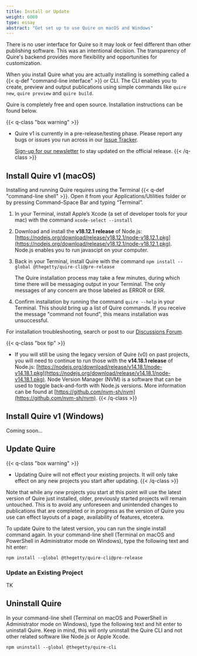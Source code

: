 ```yaml
---
title: Install or Update
weight: 6060
type: essay
abstract: "Get set up to use Quire on macOS and Windows"
---
```


There is no user interface for Quire so it may look or feel different than other publishing software. This was an intentional decision. The transparency of Quire's backend provides more flexibility and opportunities for customization.

When you install Quire what you are actually installing is something called a {{< q-def "command-line interface" >}} or CLI. The CLI enables you to create, preview and output publications using simple commands like `quire new`, `quire preview` and `quire build`.

Quire is completely free and open source. Installation instructions can be found below.

{{< q-class "box warning" >}}
- Quire v1 is currently in a pre-release/testing phase. Please report any bugs or issues you run across in our [Issue Tracker](https://github.com/thegetty/quire/issues).

    [Sign-up for our newsletter](https://newsletters.getty.edu/h/t/DDE7B9372AAF01E4) to stay updated on the official release.
{{< /q-class >}}

## Install Quire v1 (macOS)

Installing and running Quire requires using the Terminal {{< q-def "command-line shell" >}}. Open it from your Applications/Utilities folder or by pressing Command–Space Bar and typing “Terminal”.

1. In your Terminal, install Apple’s Xcode (a set of developer tools for your mac) with the command `xcode-select --install`
2. Download and install the **v18.12.1 release** of Node.js: [https://nodejs.org/download/release/v18.12.1/node-v18.12.1.pkg](https://nodejs.org/download/release/v18.12.1/node-v18.12.1.pkg). Node.js enables you to run javascipt on your computer.
3. Back in your Terminal, install Quire with the command `npm install --global @thegetty/quire-cli@pre-release`

    The Quire installation process may take a few minutes, during which time there will be messaging output in your Terminal. The only messages of any concern are those labeled as ERROR or ERR.

4. Confirm installation by running the command `quire --help` in your Terminal. This should bring up a list of Quire commands. If you receive the message "command not found", this means installation was unsuccessful.

For installation troubleshooting, search or post to our [Discussions Forum](https://github.com/thegetty/quire/discussions).

{{< q-class "box tip" >}}
- If you will still be using the legacy version of Quire (v0) on past projects, you will need to continue to run those with the **v14.18.1 release** of Node.js: [https://nodejs.org/download/release/v14.18.1/node-v14.18.1.pkg](https://nodejs.org/download/release/v14.18.1/node-v14.18.1.pkg). Node Version Manager (NVM) is a software that can be used to toggle back-and-forth with Node.js versions. More information can be found at [https://github.com/nvm-sh/nvm](https://github.com/nvm-sh/nvm).
{{< /q-class >}}

## Install Quire v1 (Windows)

Coming soon...


## Update Quire

{{< q-class "box warning" >}}
- Updating Quire will not effect your existing projects. It will only take effect on any new projects you start after updating.
{{< /q-class >}}

Note that while any *new* projects you start at this point will use the latest version of Quire just installed, older, previously started projects will remain untouched. This is to avoid any unforeseen and unintended changes to publications that are completed or in progress as the version of Quire you use can effect layouts of a page, availability of features, etcetera.


To update Quire to the latest version, you can run the single install command again. In your command-line shell (Terminal on macOS and PowerShell in Administrator mode on Windows), type the following text and hit enter:

```text
npm install --global @thegetty/quire-cli@pre-release
```

### Update an Existing Project

TK

## Uninstall Quire

In your command-line shell (Terminal on macOS and PowerShell in Administrator mode on Windows), type the following text and hit enter to uninstall Quire. Keep in mind, this will only uninstall the Quire CLI and not other related software like Node.js or Apple Xcode.

```text
npm uninstall --global @thegetty/quire-cli
```
